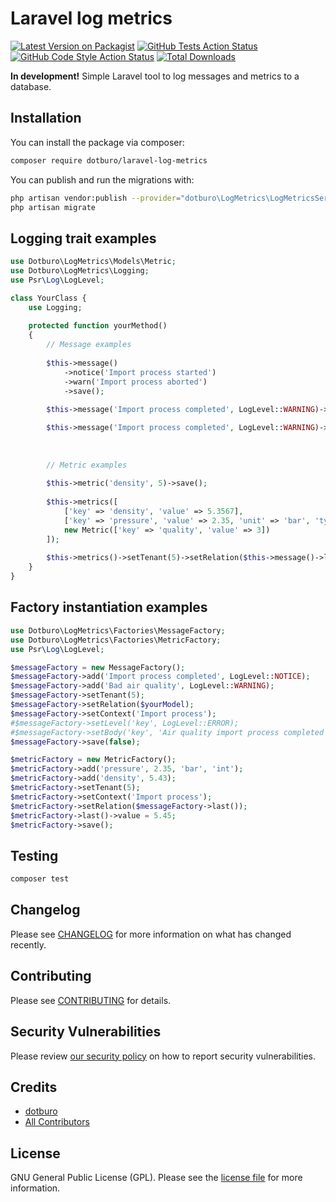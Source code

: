 # Laravel log metrics

[![Latest Version on Packagist](https://img.shields.io/packagist/v/dotburo/laravel-log-metrics.svg?style=flat-square)](https://packagist.org/packages/dotburo/laravel-log-metrics)
[![GitHub Tests Action Status](https://img.shields.io/github/workflow/status/dotburo/laravel-log-metrics/run-tests?label=tests)](https://github.com/dotburo/laravel-log-metrics/actions?query=workflow%3Arun-tests+branch%3Amain)
[![GitHub Code Style Action Status](https://img.shields.io/github/workflow/status/dotburo/laravel-log-metrics/Check%20&%20fix%20styling?label=code%20style)](https://github.com/dotburo/laravel-log-metrics/actions?query=workflow%3A"Check+%26+fix+styling"+branch%3Amain)
[![Total Downloads](https://img.shields.io/packagist/dt/dotburo/laravel-log-metrics.svg?style=flat-square)](https://packagist.org/packages/dotburo/laravel-log-metrics)

**In development!** Simple Laravel tool to log messages and metrics to a database.

## Installation

You can install the package via composer:

```bash
composer require dotburo/laravel-log-metrics
```

You can publish and run the migrations with:

```bash
php artisan vendor:publish --provider="dotburo\LogMetrics\LogMetricsServiceProvider" --tag="laravel-log-metrics-migrate"
php artisan migrate
```

## Logging trait examples
```php
use Dotburo\LogMetrics\Models\Metric;
use Dotburo\LogMetrics\Logging;
use Psr\Log\LogLevel;

class YourClass {
    use Logging;
    
    protected function yourMethod()
    {
        // Message examples
        
        $this->message()
            ->notice('Import process started')
            ->warn('Import process aborted')
            ->save();
        
        $this->message('Import process completed', LogLevel::WARNING)->save();

        $this->message('Import process completed', LogLevel::WARNING)->last()->save();
        
        
       
        // Metric examples
        
        $this->metric('density', 5)->save();
        
        $this->metrics([
            ['key' => 'density', 'value' => 5.3567],
            ['key' => 'pressure', 'value' => 2.35, 'unit' => 'bar', 'type' => 'int'],
            new Metric(['key' => 'quality', 'value' => 3])
        ]);
        
        $this->metrics()->setTenant(5)->setRelation($this->message()->last())->save();
    }
}
```

## Factory instantiation examples

```php
use Dotburo\LogMetrics\Factories\MessageFactory;
use Dotburo\LogMetrics\Factories\MetricFactory;
use Psr\Log\LogLevel;

$messageFactory = new MessageFactory();
$messageFactory->add('Import process completed', LogLevel::NOTICE);
$messageFactory->add('Bad air quality', LogLevel::WARNING);
$messageFactory->setTenant(5);
$messageFactory->setRelation($yourModel);
$messageFactory->setContext('Import process');
#$messageFactory->setLevel('key', LogLevel::ERROR);
#$messageFactory->setBody('key', 'Air quality import process completed');
$messageFactory->save(false);

$metricFactory = new MetricFactory();
$metricFactory->add('pressure', 2.35, 'bar', 'int');
$metricFactory->add('density', 5.43);
$metricFactory->setTenant(5);
$metricFactory->setContext('Import process');
$metricFactory->setRelation($messageFactory->last());
$metricFactory->last()->value = 5.45;
$metricFactory->save();
```

## Testing

```bash
composer test
```

## Changelog

Please see [CHANGELOG](CHANGELOG.md) for more information on what has changed recently.

## Contributing

Please see [CONTRIBUTING](.github/CONTRIBUTING.md) for details.

## Security Vulnerabilities

Please review [our security policy](../../security/policy) on how to report security vulnerabilities.

## Credits

- [dotburo](https://github.com/dotburo)
- [All Contributors](../../contributors)

## License

GNU General Public License (GPL). Please see the [license file](LICENSE.md) for more information.
